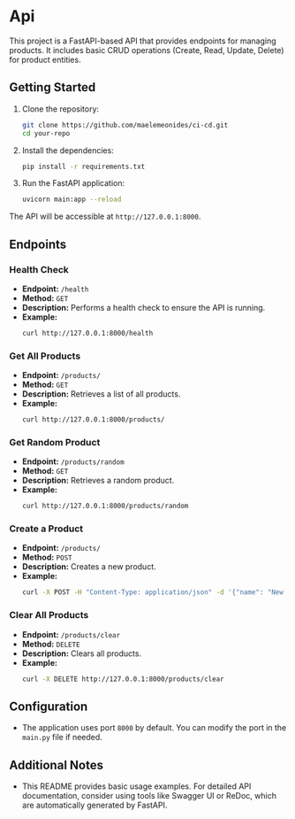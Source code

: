# Api

This project is a FastAPI-based API that provides endpoints for managing products. It includes basic CRUD operations (Create, Read, Update, Delete) for product entities.

## Getting Started

1. Clone the repository:

   ```bash
   git clone https://github.com/maelemeonides/ci-cd.git
   cd your-repo
   ```

2. Install the dependencies:

   ```bash
   pip install -r requirements.txt
   ```

3. Run the FastAPI application:

   ```bash
   uvicorn main:app --reload
   ```

The API will be accessible at `http://127.0.0.1:8000`.

## Endpoints

### Health Check

- **Endpoint:** `/health`
- **Method:** `GET`
- **Description:** Performs a health check to ensure the API is running.
- **Example:**
  ```bash
  curl http://127.0.0.1:8000/health
  ```

### Get All Products

- **Endpoint:** `/products/`
- **Method:** `GET`
- **Description:** Retrieves a list of all products.
- **Example:**
  ```bash
  curl http://127.0.0.1:8000/products/
  ```

### Get Random Product

- **Endpoint:** `/products/random`
- **Method:** `GET`
- **Description:** Retrieves a random product.
- **Example:**
  ```bash
  curl http://127.0.0.1:8000/products/random
  ```

### Create a Product

- **Endpoint:** `/products/`
- **Method:** `POST`
- **Description:** Creates a new product.
- **Example:**
  ```bash
  curl -X POST -H "Content-Type: application/json" -d '{"name": "New Product", "price": 123.45}' http://127.0.0.1:8000/products/
  ```

### Clear All Products

- **Endpoint:** `/products/clear`
- **Method:** `DELETE`
- **Description:** Clears all products.
- **Example:**
  ```bash
  curl -X DELETE http://127.0.0.1:8000/products/clear
  ```

## Configuration

- The application uses port `8000` by default. You can modify the port in the `main.py` file if needed.

## Additional Notes

- This README provides basic usage examples. For detailed API documentation, consider using tools like Swagger UI or ReDoc, which are automatically generated by FastAPI.

```

